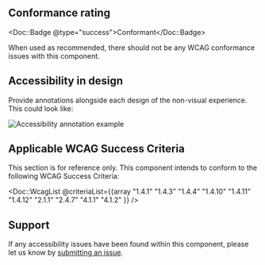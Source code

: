 ## Conformance rating

<Doc::Badge @type="success">Conformant</Doc::Badge>

When used as recommended, there should not be any WCAG conformance issues with this component.

## Accessibility in design

Provide annotations alongside each design of the non-visual experience. This could look like:

![Accessibility annotation example](/assets/components/button/button-annotation_example.png)

## Applicable WCAG Success Criteria

This section is for reference only. This component intends to conform to the following WCAG Success Criteria:

<Doc::WcagList @criteriaList={{array "1.4.1" "1.4.3" "1.4.4" "1.4.10" "1.4.11" "1.4.12" "2.1.1" "2.4.7" "4.1.1" "4.1.2" }} />

## Support

If any accessibility issues have been found within this component, please let us know by [submitting an issue](https://github.com/hashicorp/design-system/issues/new/choose).
